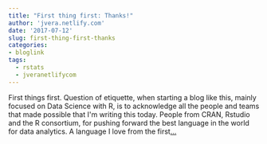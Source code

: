```yaml
---
title: "First thing first: Thanks!"
author: 'jvera.netlify.com'
date: '2017-07-12'
slug: first-thing-first-thanks
categories:
- bloglink
tags:
  - rstats
  - jveranetlifycom
---
```


First things first. Question of etiquette, when starting a blog like this, mainly focused on Data Science with R, is to acknowledge all the people and teams that made possible that I'm writing this today. People from CRAN, Rstudio and the R consortium, for pushing forward the best language in the world for data analytics. A language I love from the first[... <i class="fas fa-external-link-alt"></i>](http://jvera.netlify.com/post/2017/07/12/first-thing-first-thank-you-all/)

